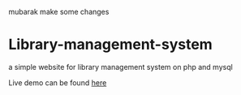 mubarak make some changes 


# Library-management-system
a simple website for library management system on php and mysql

Live demo can be found [here](http://athena.nitc.ac.in/~shah_b160632cs)
